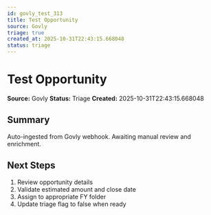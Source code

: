 ```yaml
---
id: govly_test_313
title: Test Opportunity
source: Govly
triage: true
created_at: 2025-10-31T22:43:15.668048
status: triage
---
```


# Test Opportunity

**Source:** Govly
**Status:** Triage
**Created:** 2025-10-31T22:43:15.668048

## Summary

Auto-ingested from Govly webhook. Awaiting manual review and enrichment.

## Next Steps

1. Review opportunity details
2. Validate estimated amount and close date
3. Assign to appropriate FY folder
4. Update triage flag to false when ready
